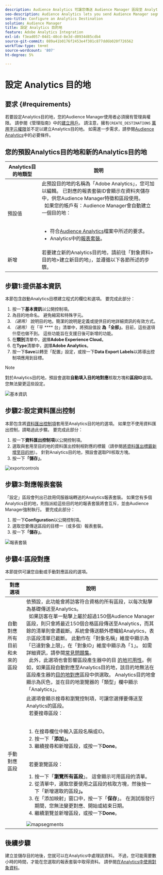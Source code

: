 ```yaml
---
description: Audience Analytics 可讓您傳送 Audience Manager 區段至 Analytics。若要使用此功能，您可以在 Audience Manager 中建立 Analytics 目的地並將區段對應至該目的地。
seo-description: Audience Analytics lets you send Audience Manager segments to Analytics. To use this feature, you create an Analytics destination and map segments to it in Audience Manager.
seo-title: Configure an Analytics Destination
solution: Audience Manager
title: 設定 Analytics 目的地
feature: Adobe Analytics Integration
exl-id: f3ead057-04d1-40cd-8e3d-d0934d85cdb4
source-git-commit: 089a41b0176f2453e4f301c877dd6b020f726562
workflow-type: tm+mt
source-wordcount: '807'
ht-degree: 5%

---
```


# 設定 Analytics 目的地

## 要求 {#requirements}

若要設定Analytics目的地，您的Audience Manager使用者必須擁有管理員權限。 請參閱《管理指南》中的[建立用戶](/help/using/features/administration/administration-overview.md#create-users)。 請注意，擁有`CREATE_DESTINATIONS` [萬用字元權限](/help/using/features/administration/administration-overview.md#wild-card-permissions)並不足以建立Analytics目的地。
如需進一步需求，請參閱[Audience Analytics](https://experienceleague.adobe.com/docs/analytics/integration/audience-analytics/mc-audiences-aam.html)中的必要條件。

## 您的預設Analytics目的地和新的Analytics目的地

| Analytics目的地類型 | 說明 |
|---|---|
| 預設值 | 此預設目的地的名稱為「Adobe Analytics」，您可加以編輯。 已對應的報表套裝ID會顯示在資料夾儲存中，供您Audience Manager特徵和區段使用。 <br>  如果您的帳戶有：Audience Manager會自動建立一個目的地：  <br>  <ul><li>符合[Audience Analytics](https://experienceleague.adobe.com/docs/analytics/integration/audience-analytics/mc-audiences-aam.html)檔案中所述的要求。</li><li>Analytics中的[報表套裝](https://experienceleague.adobe.com/docs/analytics/admin/manage-report-suites/report-suites-admin.html)。</li></ul> |
| 新增 | 若要建立新的Analytics目的地，請前往「對象資料>目的地>建立新目的地」，並遵循以下各節所述的步驟。 |

## 步驟1:提供基本資訊

本節包含啟動Analytics目標建立程式的欄位和選項。 要完成此部分：

1. 按一下&#x200B;**基本資訊**&#x200B;以公開控制項。
2. 為目的地命名。 避免縮寫和特殊字元。
3. *（選用）* 說明目的地。簡潔的說明是定義或提供目的地詳細資訊的有效方式。
4. *（選用）* 在「平 **** 台」清單中，將預設值設 **為「全部」**。目前，這些選項什麼也做不到。 這些功能旨在支援日後可新增的功能。
5. 在&#x200B;**類別**&#x200B;清單中，選擇&#x200B;**Adobe Experience Cloud**。
6. 在&#x200B;**Type**&#x200B;清單中，選擇&#x200B;**Adobe Analytics**。
7. 按一下&#x200B;**Save**&#x200B;以轉至「配置」設定，或按一下&#x200B;**Data Export Labels**&#x200B;以將導出控制項應用到目標。

>[!NOTE]
>
>對於Analytics目的地，預設會選取&#x200B;**自動填入目的地對應**&#x200B;核取方塊和&#x200B;**區段ID**&#x200B;選項。 您無法變更這些設定。

![基本資訊](assets/basicinformation.png)

## 步驟2:設定資料匯出控制

本節包含將[資料匯出控制項](/help/using/features/data-export-controls.md)套用至Analytics目的地的選項。 如果您不使用資料匯出控制，請略過此步驟。 要完成此部分：

1. 按一下&#x200B;**資料匯出控制項**&#x200B;以公開控制項。
1. 選取與套用至目的地的資料匯出控制相對應的標籤（請參閱[將資料匯出標籤新增至目的地](/help/using/features/destinations/add-data-export-labels.md)）。 針對Analytics目的地，預設會選取PII核取方塊。
1. 按一下&#x200B;**「儲存」**。

![exportcontrols](assets/exportControls.png)

## 步驟3:對應報表套裝

「設定」區段會列出已啟用伺服器端轉送的Analytics報表套裝。 如果您有多個Analytics目的地，則指派給這些目的地的報表套裝將會互斥，並由Audience Manager強制執行。 要完成此部分：

1. 按一下&#x200B;**Configuration**&#x200B;以公開控制項。
1. 選取您要傳送區段的目標一（或多個）報表套裝。
1. 按一下&#x200B;**「儲存」**。

![報表套裝](assets/reportSuites.png)

## 步驟4:區段對應

本節提供可讓您自動或手動對應區段的選項。

| 對應選項 | 說明 |
|---|---|
| 自動對應所有目前和未來的區段 | 依預設，此功能會將訪客符合資格的所有區段，以每次點擊為基礎傳送至Analytics。 <br>  如果訪客在單一點擊上屬於超過150個Audience Manager區段，則只會將最近150個合格區段傳送至Analytics，而其餘的清單則會遭截斷。系統會傳送額外標幟給Analytics，表示區段清單已截斷。 此動作在「對象名稱」維度中顯示為「已達對象上限」，在「對象ID」維度中顯示為「1」。 如需詳細資訊，請參閱[常見問題集](https://experienceleague.adobe.com/docs/analytics/integration/audience-analytics/audience-analytics-workflow/mc-audiences-faqs.html)。 <br>  此外，此選項也會影響區段產生器中的目 [的地可用性](/help/using/features/segments/segment-builder.md)。例如，如果區段自動對應至Analytics目的地，該目的地無法在區段產生器的[目的地對應](/help/using/features/segments/segment-builder.md#segment-builder-controls-destinations)區段中供選取。 Analytics目的地會顯示為灰色，並在目的地瀏覽器的「類型」欄中顯示「Analytics」。 |
| 手動對應區段 | 此選項會顯示搜尋和瀏覽控制項，可讓您選擇要傳送至Analytics的區段。 <br>  若要搜尋區段：  <br>  <ol><li>在搜尋欄位中輸入區段名稱或ID。</li><li>按一下「<b>添加」。</b></li><li>繼續搜尋和新增區段，或按一下<b>Done</b>。</li></ol><br>  若要瀏覽區段： <ol><li>按一下「<b>瀏覽所有區段</b>」。 這會顯示可用區段的清單。</li><li>從清單中，選取您要使用之區段的核取方塊，然後按一下「新增選取的區段<b>」。</b></li><li>在「添加映射」窗口中，按一下「<b>保存</b>」。 在測試版發行期間，您無法變更對應、開始或結束日期。</li><li>繼續瀏覽並新增區段，或按一下<b>Done</b>。</li></ol> ![mapsegments](assets/mapSegments.png) |

## 後續步驟

建立並儲存目的地後，您就可以在Analytics中處理該資料。 不過，您可能需要數小時的時間，才能在您選取的報表套裝中取得資料。 請參閱[在Analytics中使用對象資料](https://experienceleague.adobe.com/docs/analytics/integration/audience-analytics/audience-analytics-workflow/use-audience-data-analytics.html)。
